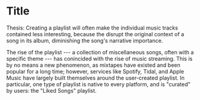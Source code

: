 # Title

Thesis: Creating a playlist will often make the individual music tracks
contained less interesting, because the disrupt the original context of a song
in its album, diminishing the song's narrative importance.

The rise of the playlist --- a collection of miscellaneous songs, often with
a specific theme --- has conincided with the rise of music streaming.
This is by no means a new phenomenon, as mixtapes have existed and been popular
for a long time; however, services like Spotify, Tidal, and Apple Music have
largely built themselves around the user-created playlist.
In particular, one type of playlist is native to every platform, and is
"curated" by users: the "Liked Songs" playlist.

